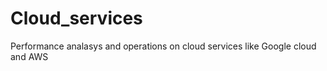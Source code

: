 Cloud_services
==============

Performance analasys and operations on cloud services like Google cloud and AWS
